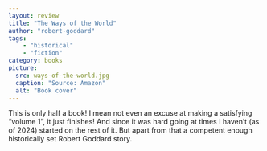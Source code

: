 ```yaml
---
layout: review
title: "The Ways of the World"
author: "robert-goddard"
tags:
    - "historical"
    - "fiction"
category: books
picture:
  src: ways-of-the-world.jpg
  caption: "Source: Amazon"
  alt: "Book cover"
---
```

This is only half a book! I mean not even an excuse at making a satisfying “volume 1”, it just finishes! And since it was hard going at times I haven’t (as of 2024) started on the rest of it. But apart from that a competent enough historically set Robert Goddard story.